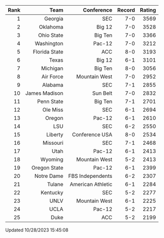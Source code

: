 | Rank  | Team                 | Conference           | Record   | Rating |
| ---:  | ---:                 | ---:                 | ---:     | ---:   |
| 1     | Georgia              | SEC                  | 7-0      | 3569   |
| 2     | Oklahoma             | Big 12               | 7-0      | 3528   |
| 3     | Ohio State           | Big Ten              | 7-0      | 3366   |
| 4     | Washington           | Pac-12               | 7-0      | 3212   |
| 5     | Florida State        | ACC                  | 8-0      | 3193   |
| 6     | Texas                | Big 12               | 6-1      | 3101   |
| 7     | Michigan             | Big Ten              | 8-0      | 3056   |
| 8     | Air Force            | Mountain West        | 7-0      | 2952   |
| 9     | Alabama              | SEC                  | 7-1      | 2855   |
| 10    | James Madison        | Sun Belt             | 7-0      | 2832   |
| 11    | Penn State           | Big Ten              | 7-1      | 2701   |
| 12    | Ole Miss             | SEC                  | 6-1      | 2694   |
| 13    | Oregon               | Pac-12               | 6-1      | 2610   |
| 14    | LSU                  | SEC                  | 6-2      | 2550   |
| 15    | Liberty              | Conference USA       | 8-0      | 2534   |
| 16    | Missouri             | SEC                  | 7-1      | 2468   |
| 17    | Utah                 | Pac-12               | 6-1      | 2413   |
| 18    | Wyoming              | Mountain West        | 5-2      | 2413   |
| 19    | Oregon State         | Pac-12               | 6-1      | 2399   |
| 20    | Notre Dame           | FBS Independents     | 6-2      | 2307   |
| 21    | Tulane               | American Athletic    | 6-1      | 2284   |
| 22    | Kentucky             | SEC                  | 5-2      | 2277   |
| 23    | UNLV                 | Mountain West        | 6-1      | 2225   |
| 24    | UCLA                 | Pac-12               | 5-2      | 2217   |
| 25    | Duke                 | ACC                  | 5-2      | 2199   |

Updated 10/28/2023 15:45:08
